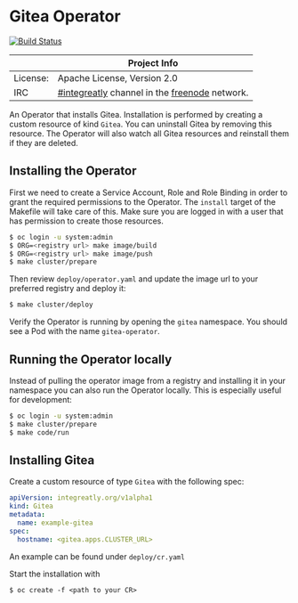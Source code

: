# Gitea Operator

[![Build Status](https://travis-ci.org/integr8ly/gitea-operator.svg?branch=master)](https://travis-ci.org/integr8ly/gitea-operator)

|                 | Project Info  |
| --------------- | ------------- |
| License:        | Apache License, Version 2.0                      |
| IRC             | [#integreatly](https://webchat.freenode.net/?channels=integreatly) channel in the [freenode](http://freenode.net/) network. |

An Operator that installs Gitea. Installation is performed by creating a custom resource of kind `Gitea`. You can uninstall Gitea by removing this resource.
The Operator will also watch all Gitea resources and reinstall them if they are deleted.

## Installing the Operator

First we need to create a Service Account, Role and Role Binding in order to grant the required permissions to the Operator. The `install` target of the Makefile will take care of this. Make sure you are logged in with a user that has permission to create those resources.

```sh
$ oc login -u system:admin
$ ORG=<registry url> make image/build
$ ORG=<registry url> make image/push
$ make cluster/prepare
```

Then review `deploy/operator.yaml` and update the image url to your preferred registry and deploy it:

```sh
$ make cluster/deploy
```

Verify the Operator is running by opening the `gitea` namespace. You should see a Pod with the name `gitea-operator`.

## Running the Operator locally

Instead of pulling the operator image from a registry and installing it in your namespace you can also run the Operator locally. This is especially useful for development:

```sh
$ oc login -u system:admin
$ make cluster/prepare
$ make code/run
```

## Installing Gitea

Create a custom resource of type `Gitea` with the following spec:

```yaml
apiVersion: integreatly.org/v1alpha1
kind: Gitea
metadata:
  name: example-gitea
spec:
  hostname: <gitea.apps.CLUSTER_URL>
```

An example can be found under `deploy/cr.yaml`

Start the installation with

```
$ oc create -f <path to your CR>
```
